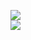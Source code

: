[![](https://img.shields.io/badge/Made%20With-Github%20Spray-lightgrey.svg?style=for-the-badge&logo=github)](https://github.com/Annihil/github-spray#5077)  
[![](https://i.imgur.com/2DrTn0Z.gif)](https://github.com/Annihil/github-spray)